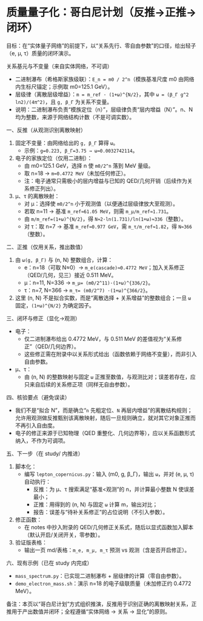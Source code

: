 # 质量量子化：哥白尼计划（反推→正推→闭环）

目标：在“实体量子网络”的前提下，以“关系先行、零自由参数”的口径，给出轻子（e, μ, τ）质量的闭环演示。

关系基元与不变量（来自实体网络，不可调）
- 二进制瀑布（希格斯家族级联）：`E_n = m0 / 2^n`（模族基准尺度 m0 由网络内生标尺锚定；示例取 m0=125.1 GeV）。
- 层级律（离散层级增益）：`m = m_ref · (1+ω)^{N/2}`，其中 `ω = (β_Γ g^2 ln2)/(4π^2)`，且 `g, β_Γ` 为关系不变量。
- 说明：二进制瀑布负责“模族定位（n）”，层级律负责“层内增益（N）”。n、N 均为整数，来源于网络结构计数（不是可调实数）。

一、反推（从观测识别离散映射）
1) 固定不变量：由网络给出的 `g, β_Γ` 算得 `ω`。
   - 示例：`g=0.223, β_Γ=3.75 → ω≈0.0032742114`。
2) 电子的家族定位（仅用二进制）：
   - 由 m0=125.1 GeV，选择 n 使 `m0/2^n` 落到 MeV 量级。
   - 取 n=18 → `m≈0.4772 MeV`（未加任何修正）。
   - 注：电子通常只需极小的层内增益与已知的 QED/几何开销（后续作为关系修正列出）。
3) μ、τ 的离散映射：
   - 对 μ：选择使 `m0/2^n` 小于观测值（以便通过层级律放大至观测）。
   - 若取 n=11 → 基准 `m_ref≈61.05 MeV`，则需 `m_μ/m_ref≈1.731`。
   - 由 `m/m_ref=(1+ω)^{N/2}`，得 `N≈2·ln(1.731)/ln(1+ω)≈336`（整数）。
   - 对 τ：取 n=7 → 基准 `m_ref≈0.977 GeV`，需 `m_τ/m_ref≈1.82`，得 `N≈366`（整数）。

二、正推（仅用关系，推出数值）
1) 由 `ω(g, β_Γ)` 与 (n, N) 整数组合，计算：
   - e：n=18（可取 N≈0）→ `m_e(cascade)≈0.4772 MeV`；加入关系修正（QED/几何，见三）接近 0.511 MeV。
   - μ：n=11, N=336 → `m_μ= (m0/2^11)·(1+ω)^{336/2}`。
   - τ：n=7, N=366  → `m_τ= (m0/2^7) ·(1+ω)^{366/2}`。
2) 这里 (n, N) 不是拟合实数，而是“离散选择 + 关系增益”的整数组合；一旦 `ω` 固定，`(1+ω)^{N/2}` 为确定因子。

三、闭环与修正（显化→观测）
- 电子：
  - 仅二进制瀑布给出 0.4772 MeV，与 0.511 MeV 的差值视为“关系修正”（QED/几何边界）。
  - 这些修正需在附录中以关系形式给出（函数依赖于网络不变量），而非引入自由参数。
- μ、τ：
  - 由 (n, N) 的整数映射与固定 `ω` 正推至数值，与观测比对；误差若存在，应只来自后续的关系修正项（同样无自由参数）。

四、核验要点（避免误读）
- 我们不是“拟合 N”，而是确立“`n` 先粗定位、`N` 再层内增益”的离散结构规则；允许用观测做反推甄别该离散映射，随后一旦规则确立，就对其它对象正推而不再引入自由度。
- 电子的修正来源于已知物理（QED 重整化、几何边界等），应以关系函数形式纳入，不作为可调项。

五、下一步（在 study/ 内推进）
1) 脚本化：
   - 编写 `lepton_copernicus.py`：输入 (m0, g, β_Γ)，输出 `ω`，并对 (e, μ, τ) 自动执行：
     - 反推：为 μ、τ 搜索满足“基准<观测”的 n，并计算最小整数 N 使误差最小；
     - 正推：用得到的 (n, N) 与固定 `ω` 计算 m，输出对比；
     - 报告：误差与“待补关系修正”的占位说明（不引入参数）。
2) 修正函数：
   - 在 notes 中抄入附录的 QED/几何修正关系式，随后以显式函数加入脚本（默认开启/关闭开关，零参数）。
3) 验证版表格：
   - 输出一页 md/表格：`m_e, m_μ, m_τ` 预测 vs 观测（含是否开启修正）。

六、现有示例（已在 study 内完成）
- `mass_spectrum.py`：已实现二进制瀑布 + 层级律的计算（零自由参数）。
- `demo_electron_mass.sh`：演示 n=18 的电子级联质量（未加修正约 0.4772 MeV）。

备注：本页以“哥白尼计划”方式组织推演，反推用于识别正确的离散映射关系，正推用于产出数值并闭环；全程遵循“实体网络 → 关系 → 显化”的原则。

